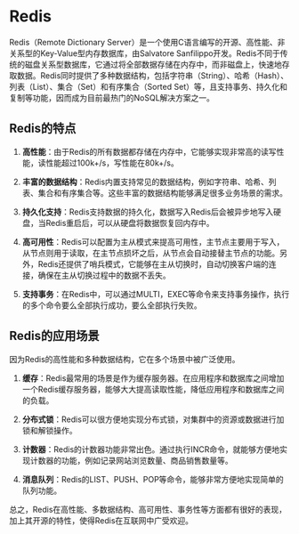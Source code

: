 # Redis
Redis（Remote Dictionary Server）是一个使用C语言编写的开源、高性能、非关系型的Key-Value型内存数据库，由Salvatore Sanfilippo开发。Redis不同于传统的磁盘关系型数据库，它通过将全部数据存储在内存中，而非磁盘上，快速地存取数据。Redis同时提供了多种数据结构，包括字符串（String）、哈希（Hash）、列表（List）、集合（Set）和有序集合（Sorted Set）等，且支持事务、持久化和复制等功能，因而成为目前最热门的NoSQL解决方案之一。

## Redis的特点
1. **高性能**：由于Redis的所有数据都存储在内存中，它能够实现非常高的读写性能，读性能超过100k+/s，写性能在80k+/s。

2. **丰富的数据结构**：Redis内置支持常见的数据结构，例如字符串、哈希、列表、集合和有序集合等。这些丰富的数据结构能够满足很多业务场景的需求。

3. **持久化支持**：Redis支持数据的持久化，数据写入Redis后会被异步地写入硬盘，当Redis重启后，可以从硬盘将数据恢复回内存中。

4. **高可用性**：Redis可以配置为主从模式来提高可用性，主节点主要用于写入，从节点则用于读取，在主节点损坏之后，从节点会自动接替主节点的功能。另外，Redis还提供了哨兵模式，它能够在主从切换时，自动切换客户端的连接，确保在主从切换过程中的数据不丢失。

5. **支持事务**：在Redis中，可以通过MULTI，EXEC等命令来支持事务操作，执行的多个命令要么全部执行成功，要么全部执行失败。

## Redis的应用场景
因为Redis的高性能和多种数据结构，它在多个场景中被广泛使用。

1. **缓存**：Redis最常用的场景是作为缓存服务器。在应用程序和数据库之间增加一个Redis缓存服务器，能够大大提高读取性能，降低应用程序和数据库之间的负载。

2. **分布式锁**：Redis可以很方便地实现分布式锁，对集群中的资源或数据进行加锁和解锁操作。

3. **计数器**：Redis的计数器功能非常出色。通过执行INCR命令，就能够方便地实现计数器的功能，例如记录网站浏览数量、商品销售数量等。

4. **消息队列**：Redis的LIST、PUSH、POP等命令，能够非常方便地实现简单的队列功能。

总之，Redis在高性能、多数据结构、高可用性、事务性等方面都有很好的表现，加上其开源的特性，使得Redis在互联网中广受欢迎。